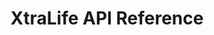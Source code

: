 ---
title: XtraLife API Reference

language_tabs:
  - cpp: C++
  - csharp: Unity
  - javascript--client: Javascript
  - objective_c: Objective C
  - http: REST
  - javascript--server: Hooks/Batches

toc_footers:
  - <a href='https://account.clanofthecloud.com'>Sign Up for a Developer Key</a>
  - <a href='https://github.com/tripit/slate'>Documentation Powered by Slate</a>

includes:
  - main
  - authentification
  - account
  - profile
  - users
  - gamerdata
  - gamedata
  - kvstore
  - leaderboards
  - transactions
  - friends
  - achievements
  - referral
  - batch
  - match
  - index
  - events

search: true

highlight_theme: monokai
---